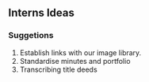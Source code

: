 ## Interns Ideas

### Suggetions

1. Establish links with our image library.
2. Standardise minutes and portfolio
3. Transcribing title deeds
